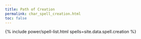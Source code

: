 ```yaml
---
title: Path of Creation
permalink: char_spell_creation.html
toc: false
---
```


{% include power/spell-list.html spells=site.data.spell.creation %}